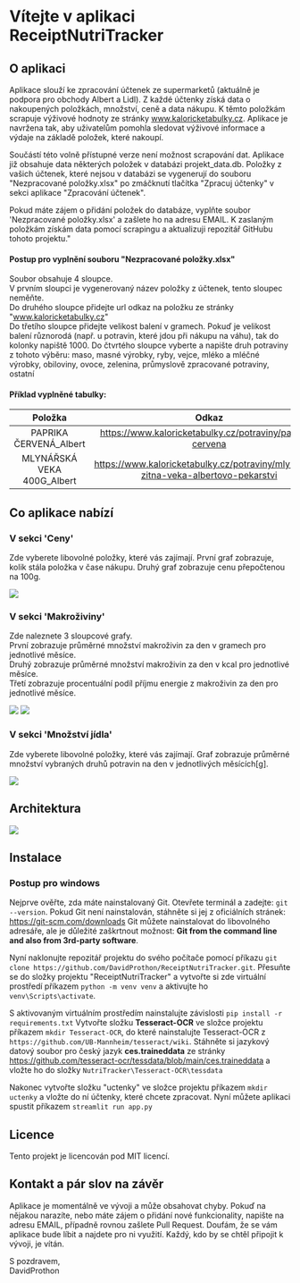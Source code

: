 
 # Vítejte v aplikaci ReceiptNutriTracker

 ## O aplikaci

Aplikace slouží ke zpracování účtenek ze supermarketů (aktuálně je podpora pro obchody Albert a Lidl). 
Z každé účtenky získá data o nakoupených položkách, množství, ceně a data nákupu. K těmto položkám scrapuje výživové hodnoty ze stránky www.kaloricketabulky.cz.
Aplikace je navržena tak, aby uživatelům pomohla sledovat výživové informace a výdaje na základě položek, které nakoupí.
            
Součástí této volně přístupné verze není možnost scrapování dat. Aplikace již obsahuje data některých položek v databázi projekt_data.db. 
Položky z vašich účtenek, které nejsou v databázi se vygenerují do souboru "Nezpracované položky.xlsx" po zmáčknutí tlačítka "Zpracuj účtenky" v sekci aplikace "Zpracování účtenek". 

Pokud máte zájem o přidání položek do databáze, vyplňte soubor 'Nezpracované položky.xlsx' a zašlete ho na adresu EMAIL. 
K zaslaným položkám získám data pomocí scrapingu a aktualizuji repozitář GitHubu tohoto projektu."

#### Postup pro vyplnění souboru "Nezpracované položky.xlsx"
            
Soubor obsahuje 4 sloupce.             
V prvním sloupci je vygenerovaný název položky z účtenek, tento sloupec neměňte.           
Do druhého sloupce přidejte url odkaz na položku ze stránky "www.kaloricketabulky.cz"          
Do třetího sloupce přidejte velikost balení v gramech. Pokuď je velikost balení různorodá (např. u potravin, které jdou při nákupu na váhu), tak do kolonky napiště 1000.
Do čtvrtého sloupce vyberte a napište druh potraviny z tohoto výběru:
maso, masné výrobky, ryby, vejce, mléko a mléčné výrobky, obiloviny, ovoce, zelenina, průmyslově zpracované potraviny, ostatní

#### Příklad vyplněné tabulky:

| Položka                    | Odkaz                                                                              | Velikost_balení  | Druh_potraviny  |
| :-------------------------:| :---------------------------------------------------------------------------------:| :---------------:| :-------------: |
| PAPRIKA ČERVENÁ_Albert     | https://www.kaloricketabulky.cz/potraviny/paprika-cervena                          | 1000             |  zelenina       |
| MLYNÁŘSKÁ VEKA 400G_Albert | https://www.kaloricketabulky.cz/potraviny/mlynarska-zitna-veka-albertovo-pekarstvi | 400              |  obiloviny      |


## Co aplikace nabízí
### V sekci 'Ceny'

Zde vyberete libovolné položky, které vás zajímají.
První graf zobrazuje, kolik stála položka v čase nákupu.
Druhý graf zobrazuje cenu přepočtenou na 100g.
        
![](./images/prices.png)         

### V sekci 'Makroživiny' 

Zde naleznete 3 sloupcové grafy.           
První zobrazuje průměrné množství makroživin za den v gramech pro jednotlivé měsíce.            
Druhý zobrazuje průměrné množství makroživin za den v kcal pro jednotlivé měsíce.            
Třetí zobrazuje procentuální podíl příjmu energie z makroživin za den pro jednotlivé měsíce.

![](./images/macronutriens_1.png)
![](./images/macronutriens_2.png)

### V sekci 'Množství jídla' 
   
Zde vyberete libovolné položky, které vás zajímají.
Graf zobrazuje průměrné množství vybraných druhů potravin na den v jednotlivých měsících[g].         

![](./images/amount_of_food.png)

## Architektura
![](./architecture/architecture.png)

## Instalace

### Postup pro windows
Nejprve ověřte, zda máte nainstalovaný Git. Otevřete terminál a zadejte: `git --version`.
Pokud Git není nainstalován, stáhněte si jej z oficiálních stránek: https://git-scm.com/downloads
Git můžete nainstalovat do libovolného adresáře, ale je důležité zaškrtnout možnost: **Git from the command line and also from 3rd-party software**.

Nyní naklonujte repozitář projektu do svého počítače pomocí příkazu `git clone https://github.com/DavidProthon/ReceiptNutriTracker.git`. 
Přesuňte se do složky projektu "ReceiptNutriTracker" a vytvořte si zde virtuální prostředí příkazem `python -m venv venv` a aktivujte ho `venv\Scripts\activate`.

S aktivovaným virtuálním prostředím nainstalujte závislosti `pip install -r requirements.txt` 
Vytvořte složku **Tesseract-OCR** ve složce projektu příkazem `mkdir Tesseract-OCR`, do které nainstalujte Tesseract-OCR z `https://github.com/UB-Mannheim/tesseract/wiki`.
Stáhněte si jazykový datový soubor pro český jazyk **ces.traineddata** ze stránky https://github.com/tesseract-ocr/tessdata/blob/main/ces.traineddata
a vložte ho do složky `NutriTracker\Tesseract-OCR\tessdata`

Nakonec vytvořte složku "uctenky" ve složce projektu příkazem `mkdir uctenky` a vložte do ní účtenky, které chcete zpracovat.
Nyní můžete aplikaci spustit příkazem `streamlit run app.py`

## Licence

Tento projekt je licencován pod MIT licencí.
 

## Kontakt a pár slov na závěr

Aplikace je momentálně ve vývoji a může obsahovat chyby.
Pokuď na nějakou narazíte, nebo máte zájem o přidání nové funkcionality, napište na adresu EMAIL, případně rovnou zašlete Pull Request.
Doufám, že se vám aplikace bude líbit a najdete pro ni využití.
Každý, kdo by se chtěl připojit k vývoji, je vítán.

S pozdravem,            
DavidProthon    
